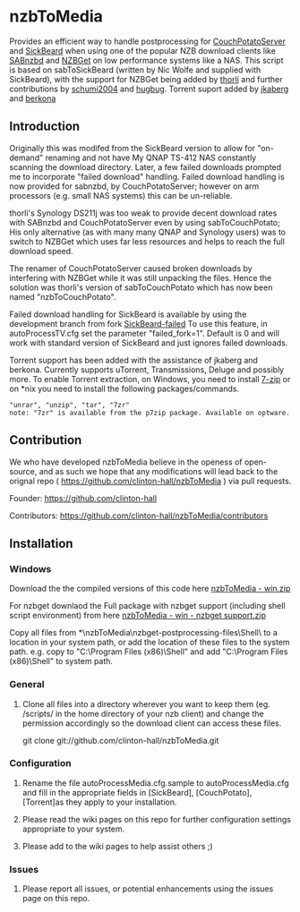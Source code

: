 nzbToMedia
================

Provides an efficient way to handle postprocessing for [CouchPotatoServer](https://couchpota.to/ "CouchPotatoServer") and [SickBeard](http://sickbeard.com/ "SickBeard")
when using one of the popular NZB download clients like [SABnzbd](http://sabnzbd.org/) and [NZBGet](http://nzbget.sourceforge.net/ "NZBGet") on low performance systems like a NAS. 
This script is based on sabToSickBeard (written by Nic Wolfe and supplied with SickBeard), with the support for NZBGet being added by [thorli](https://github.com/thorli "thorli") and further contributions by [schumi2004](https://github.com/schumi2004 "schumi2004") and [hugbug](https://sourceforge.net/apps/phpbb/nzbget/memberlist.php?mode=viewprofile&u=67 "hugbug").
Torrent suport added by [jkaberg](https://github.com/jkaberg "jkaberg") and [berkona](https://github.com/berkona "berkona")

Introduction
------------
Originally this was modifed from the SickBeard version to allow for "on-demand" renaming and not have My QNAP TS-412 NAS constantly scanning the download directory. 
Later, a few failed downloads prompted me to incorporate "failed download" handling.
Failed download handling is now provided for sabnzbd, by CouchPotatoServer; however on arm processors (e.g. small NAS systems) this can be un-reliable.

thorli's Synology DS211j was too weak to provide decent download rates with SABnzbd and CouchPotatoServer even by using sabToCouchPotato; His only alternative (as with many many QNAP and Synology users) was to switch to NZBGet which uses far less resources and helps to reach the full download speed. 

The renamer of CouchPotatoServer caused broken downloads by interfering with NZBGet while it was still unpacking the files. Hence the solution was thorli's version of sabToCouchPotato which has now been named "nzbToCouchPotato".

Failed download handling for SickBeard is available by using the development branch from fork [SickBeard-failed](https://github.com/Tolstyak/Sick-Beard.git "SickBeard-failed")
To use this feature, in autoProcessTV.cfg set the parameter "failed_fork=1". Default is 0 and will work with standard version of SickBeard and just ignores failed downloads.

Torrent support has been added with the assistance of jkaberg and berkona. Currently supports uTorrent, Transmissions, Deluge and possibly more.
To enable Torrent extraction, on Windows, you need to install [7-zip](http://www.7-zip.org/ "7-zip") or on *nix you need to install the following packages/commands.
	
	"unrar", "unzip", "tar", "7zr"
	note: "7zr" is available from the p7zip package. Available on optware.
	
Contribution
------------
We who have developed nzbToMedia believe in the openess of open-source, and as such we hope that any modifications will lead back to the orignal repo ( https://github.com/clinton-hall/nzbToMedia ) via pull requests.

Founder: https://github.com/clinton-hall

Contributors: https://github.com/clinton-hall/nzbToMedia/contributors


Installation
------------

### Windows

Download the the compiled versions of this code here [nzbToMedia - win.zip](https://dl.dropbox.com/u/68130597/nzbToMedia%20-%20win.zip "nzbToMedia - win.zip")

For nzbget downlaod the Full package with nzbget support (including shell script environment) from here [nzbToMedia - win - nzbget support.zip](https://dl.dropbox.com/u/68130597/nzbToMedia%20-%20win%20-%20nzbget%20support.zip "nzbToMedia - win - nzbget support.zip")

Copy all files from *\nzbToMedia\nzbget-postprocessing-files\Shell\ to a location in your system path, 
or add the location of these files to the system path.
e.g. copy to "C:\Program Files (x86)\Shell\" and add "C:\Program Files (x86)\Shell" to system path.

### General

1. Clone all files into a directory wherever you want to keep them (eg. /scripts/ in the home directory of your nzb client) 
   and change the permission accordingly so the download client can access these files.
	
	git clone git://github.com/clinton-hall/nzbToMedia.git

### Configuration

1. Rename the file autoProcessMedia.cfg.sample to autoProcessMedia.cfg and fill in the appropriate 
   fields in [SickBeard], [CouchPotato], [Torrent]as they apply to your installation.

2. Please read the wiki pages on this repo for further configuration settings appropriate to your system.

3. Please add to the wiki pages to help assist others ;)
 
### Issues

1. Please report all issues, or potential enhancements using the issues page on this repo.
